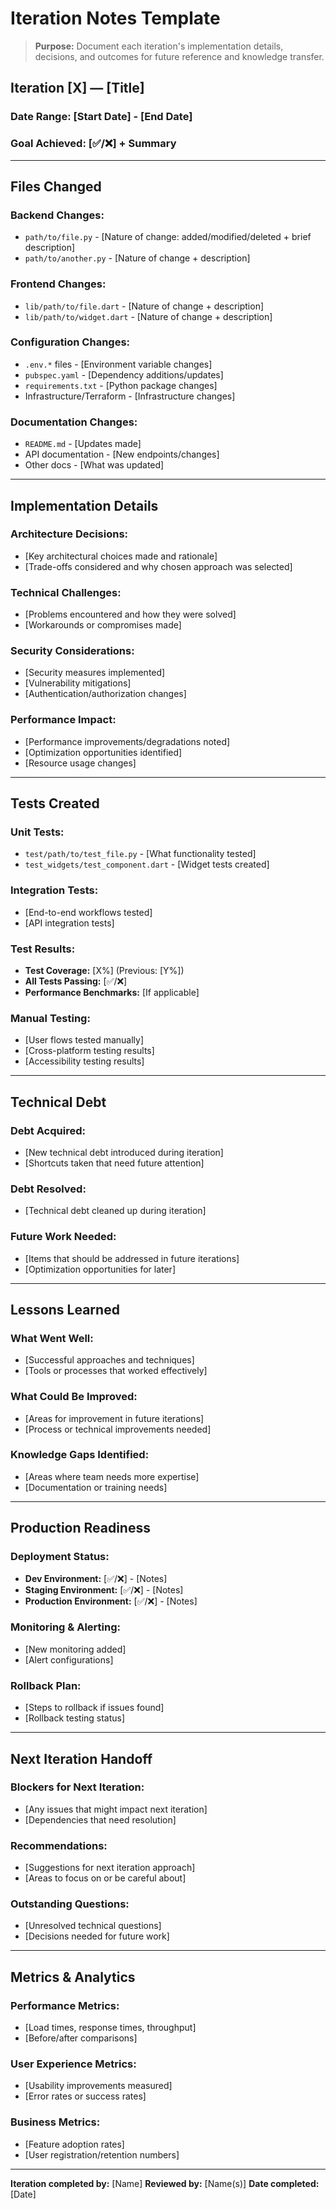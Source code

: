 # Iteration Notes Template

> **Purpose:** Document each iteration's implementation details, decisions, and outcomes for future reference and knowledge transfer.

## Iteration [X] — [Title]

### **Date Range:** [Start Date] - [End Date]

### **Goal Achieved:** [✅/❌] + Summary

---

## **Files Changed**

### **Backend Changes:**
- `path/to/file.py` - [Nature of change: added/modified/deleted + brief description]
- `path/to/another.py` - [Nature of change + description]

### **Frontend Changes:**
- `lib/path/to/file.dart` - [Nature of change + description]
- `lib/path/to/widget.dart` - [Nature of change + description]

### **Configuration Changes:**
- `.env.*` files - [Environment variable changes]
- `pubspec.yaml` - [Dependency additions/updates]
- `requirements.txt` - [Python package changes]
- Infrastructure/Terraform - [Infrastructure changes]

### **Documentation Changes:**
- `README.md` - [Updates made]
- API documentation - [New endpoints/changes]
- Other docs - [What was updated]

---

## **Implementation Details**

### **Architecture Decisions:**
- [Key architectural choices made and rationale]
- [Trade-offs considered and why chosen approach was selected]

### **Technical Challenges:**
- [Problems encountered and how they were solved]
- [Workarounds or compromises made]

### **Security Considerations:**
- [Security measures implemented]
- [Vulnerability mitigations]
- [Authentication/authorization changes]

### **Performance Impact:**
- [Performance improvements/degradations noted]
- [Optimization opportunities identified]
- [Resource usage changes]

---

## **Tests Created**

### **Unit Tests:**
- `test/path/to/test_file.py` - [What functionality tested]
- `test_widgets/test_component.dart` - [Widget tests created]

### **Integration Tests:**
- [End-to-end workflows tested]
- [API integration tests]

### **Test Results:**
- **Test Coverage:** [X%] (Previous: [Y%])
- **All Tests Passing:** [✅/❌]
- **Performance Benchmarks:** [If applicable]

### **Manual Testing:**
- [User flows tested manually]
- [Cross-platform testing results]
- [Accessibility testing results]

---

## **Technical Debt**

### **Debt Acquired:**
- [New technical debt introduced during iteration]
- [Shortcuts taken that need future attention]

### **Debt Resolved:**
- [Technical debt cleaned up during iteration]

### **Future Work Needed:**
- [Items that should be addressed in future iterations]
- [Optimization opportunities for later]

---

## **Lessons Learned**

### **What Went Well:**
- [Successful approaches and techniques]
- [Tools or processes that worked effectively]

### **What Could Be Improved:**
- [Areas for improvement in future iterations]
- [Process or technical improvements needed]

### **Knowledge Gaps Identified:**
- [Areas where team needs more expertise]
- [Documentation or training needs]

---

## **Production Readiness**

### **Deployment Status:**
- **Dev Environment:** [✅/❌] - [Notes]
- **Staging Environment:** [✅/❌] - [Notes]
- **Production Environment:** [✅/❌] - [Notes]

### **Monitoring & Alerting:**
- [New monitoring added]
- [Alert configurations]

### **Rollback Plan:**
- [Steps to rollback if issues found]
- [Rollback testing status]

---

## **Next Iteration Handoff**

### **Blockers for Next Iteration:**
- [Any issues that might impact next iteration]
- [Dependencies that need resolution]

### **Recommendations:**
- [Suggestions for next iteration approach]
- [Areas to focus on or be careful about]

### **Outstanding Questions:**
- [Unresolved technical questions]
- [Decisions needed for future work]

---

## **Metrics & Analytics**

### **Performance Metrics:**
- [Load times, response times, throughput]
- [Before/after comparisons]

### **User Experience Metrics:**
- [Usability improvements measured]
- [Error rates or success rates]

### **Business Metrics:**
- [Feature adoption rates]
- [User registration/retention numbers]

---

**Iteration completed by:** [Name]
**Reviewed by:** [Name(s)]
**Date completed:** [Date]
